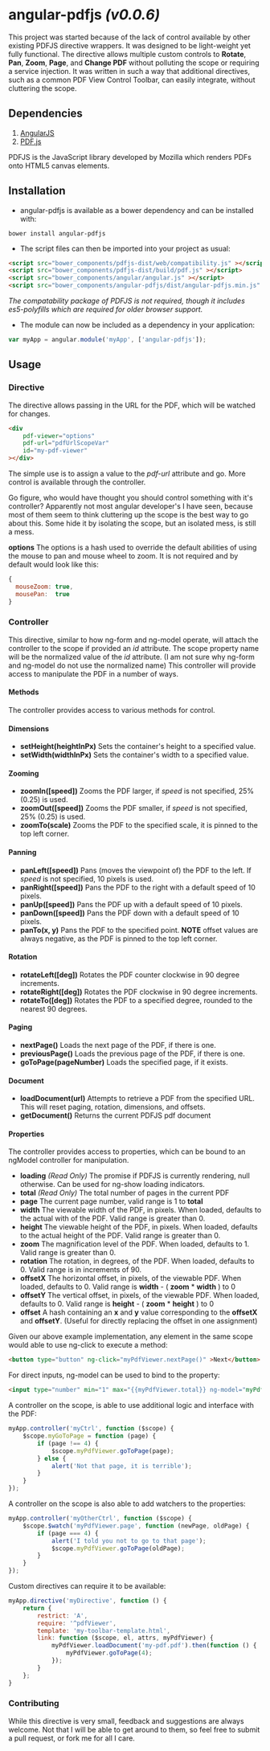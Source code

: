 # angular-pdfjs *(v0.0.6)*

This project was started because of the lack of control available by other existing PDFJS directive wrappers. It was designed to be light-weight yet fully functional. 
The directive allows multiple custom controls to **Rotate**, **Pan**, **Zoom**, **Page**, and **Change PDF** without polluting the scope or requiring a service injection.
It was written in such a way that additional directives, such as a common PDF View Control Toolbar, can easily integrate, without cluttering the scope.

## Dependencies

1. [AngularJS](https://angularjs.org/)
2. [PDF.js](http://mozilla.github.io/pdf.js/)

PDFJS is the JavaScript library developed by Mozilla which renders PDFs onto HTML5 canvas elements. 

## Installation

* angular-pdfjs is available as a bower dependency and can be installed with:

```
bower install angular-pdfjs
```

* The script files can then be imported into your project as usual:

```html
<script src="bower_components/pdfjs-dist/web/compatibility.js" ></script>
<script src="bower_components/pdfjs-dist/build/pdf.js" ></script>
<script src="bower_components/angular/angular.js" ></script>
<script src="bower_components/angular-pdfjs/dist/angular-pdfjs.min.js" ></script>
```

*The compatability package of PDFJS is not required, though it includes es5-polyfills which are required for older browser support.*

* The module can now be included as a dependency in your application:

```js
var myApp = angular.module('myApp', ['angular-pdfjs']);
```

## Usage

### Directive

The directive allows passing in the URL for the PDF, which will be watched for changes.

```html
<div
    pdf-viewer="options"
    pdf-url="pdfUrlScopeVar"
    id="my-pdf-viewer"
></div>
```

The simple use is to assign a value to the *pdf-url* attribute and go. More control is available through the controller.

<rant>Go figure, who would have thought you should control something with it's controller? 
Apparently not most angular developer's I have seen, because most of them seem to think cluttering up the scope is the best way to go about this.
Some hide it by isolating the scope, but an isolated mess, is still a mess. </rant>

**options**
The options is a hash used to override the default abilities of using the mouse to pan and mouse wheel to zoom.
It is not required and by default would look like this:

```js
{
  mouseZoom: true,
  mousePan:  true
}
```

### Controller
This directive, similar to how ng-form and ng-model operate, will attach the controller to the scope if provided an *id* attribute.
The scope property name will be the normalized value of the *id* attribute. (I am not sure why ng-form and ng-model do not use the normalized name)
This controller will provide access to manipulate the PDF in a number of ways.

#### Methods
The controller provides access to various methods for control.

#### Dimensions
- **setHeight(heightInPx)** Sets the container's height to a specified value. 
- **setWidth(widthInPx)** Sets the container's width to a specified value.

#### Zooming
- **zoomIn(\[speed])** Zooms the PDF larger, if *speed* is not specified, 25% (0.25) is used.
- **zoomOut(\[speed])** Zooms the PDF smaller, if *speed* is not specified, 25% (0.25) is used.
- **zoomTo(scale)** Zooms the PDF to the specified scale, it is pinned to the top left corner.

#### Panning
- **panLeft(\[speed])** Pans (moves the viewpoint of) the PDF to the left. If *speed* is not specified, 10 pixels is used.
- **panRight(\[speed])** Pans the PDF to the right with a default speed of 10 pixels.
- **panUp(\[speed])** Pans the PDF up with a default speed of 10 pixels.
- **panDown(\[speed])** Pans the PDF down with a default speed of 10 pixels.
- **panTo(x, y)** Pans the PDF to the specified point. **NOTE** offset values are always negative, as the PDF is pinned to the top left corner.

#### Rotation
- **rotateLeft(\[deg])** Rotates the PDF counter clockwise in 90 degree increments. 
- **rotateRight(\[deg])** Rotates the PDF clockwise in 90 degree increments.
- **rotateTo(\[deg])** Rotates the PDF to a specified degree, rounded to the nearest 90 degrees.

#### Paging
- **nextPage()** Loads the next page of the PDF, if there is one.
- **previousPage()** Loads the previous page of the PDF, if there is one.
- **goToPage(pageNumber)** Loads the specified page, if it exists.

#### Document
- **loadDocument(url)** Attempts to retrieve a PDF from the specified URL. This will reset paging, rotation, dimensions, and offsets.
- **getDocument()** Returns the current PDFJS pdf document


#### Properties
The controller provides access to properties, which can be bound to an ngModel controller for manipulation.

- **loading** *(Read Only)* The promise if PDFJS is currently rendering, null otherwise. Can be used for ng-show loading indicators.
- **total** *(Read Only)* The total number of pages in the current PDF
- **page** The current page number, valid range is 1 to **total**
- **width** The viewable width of the PDF, in pixels. When loaded, defaults to the actual with of the PDF. Valid range is greater than 0.
- **height** The viewable height of the PDF, in pixels. When loaded, defaults to the actual height of the PDF. Valid range is greater than 0.
- **zoom** The magnification level of the PDF. When loaded, defaults to 1. Valid range is greater than 0.
- **rotation** The rotation, in degrees, of the PDF. When loaded, defaults to 0. Valid range is in increments of 90.
- **offsetX** The horizontal offset, in pixels, of the viewable PDF. When loaded, defaults to 0. Valid range is **width** - ( **zoom** * **width** ) to 0
- **offsetY** The vertical offset, in pixels, of the viewable PDF. When loaded, defaults to 0. Valid range is **height** - ( **zoom** * **height** ) to 0
- **offset** A hash containing an **x** and **y** value corresponding to the **offsetX** and **offsetY**. (Useful for directly replacing the offset in one assignment)

Given our above example implementation, any element in the same scope would able to use ng-click to execute a method:

```html
<button type="button" ng-click="myPdfViewer.nextPage()" >Next</button>
```

For direct inputs, ng-model can be used to bind to the property:

```html
<input type="number" min="1" max="{{myPdfViewer.total}} ng-model="myPdfViewer.page" />
```

A controller on the scope, is able to use additional logic and interface with the PDF:

```js
myApp.controller('myCtrl', function ($scope) {
    $scope.myGoToPage = function (page) {
        if (page !== 4) {
            $scope.myPdfViewer.goToPage(page);
        } else {
            alert('Not that page, it is terrible');
        }
    }
});
```

A controller on the scope is also able to add watchers to the properties:

```js
myApp.controller('myOtherCtrl', function ($scope) {
    $scope.$watch('myPdfViewer.page', function (newPage, oldPage) {
        if (page === 4) {
            alert('I told you not to go to that page');
            $scope.myPdfViewer.goToPage(oldPage);
        }
    }
});
```

Custom directives can require it to be available:

```js
myApp.directive('myDirective', function () {
    return {
        restrict: 'A',
        require: '^pdfViewer',
        template: 'my-toolbar-template.html',
        link: function ($scope, el, attrs, myPdfViewer) {
            myPdfViewer.loadDocument('my-pdf.pdf').then(function () {
                myPdfViewer.goToPage(4);
            });
        }
    };
}
```

### Contributing

While this directive is very small, feedback and suggestions are always welcome. 
Not that I will be able to get around to them, so feel free to submit a pull request, or fork me for all I care.


